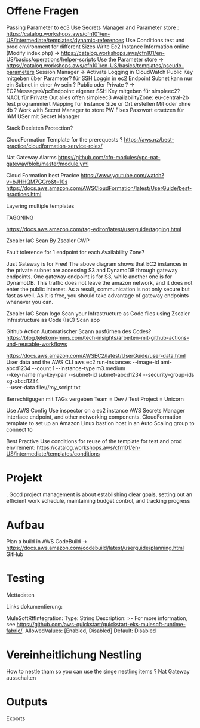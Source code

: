# Offene Fragen

Passing Parameter to ec3 
Use Secrets Manager and Parameter store : https://catalog.workshops.aws/cfn101/en-US/intermediate/templates/dynamic-references
Use Conditions test und prod environment for different Sizes
Write Ec2 Instance Information online (Modify index.php) -> https://catalog.workshops.aws/cfn101/en-US/basics/operations/helper-scripts
Use the Parameter store -> https://catalog.workshops.aws/cfn101/en-US/basics/templates/pseudo-parameters
Session Manager -> Activate Logging in CloudWatch
Public Key mitgeben über Parameter? für SSH Loggin in ec2
Endpoint Subnet kann nur ein Subnet in einer Av sein ? Public oder Private ? ->  EC2MessagesVpcEndpoint:
eigener SSH Key mitgeben für simpleec2? 
NACL für Private Out alles offen
simpleec3 AvailabilityZone: eu-central-2b fest programmiert
Mapping für Instance Size or Ort erstellen
Mit oder ohne db ?
Work with Secret Manager to store PW
Fixes Passwort ersetzen für IAM USer mit Secret Manager 

Stack Deeleten Protection?

CloudFormation Template for the prerequests ?
https://aws.nz/best-practice/cloudformation-service-roles/

Nat Gateway Alarms
https://github.com/cfn-modules/vpc-nat-gateway/blob/master/module.yml

Cloud Formation best Pracice 
https://www.youtube.com/watch?v=bJHHQM7GGro&t=10s
https://docs.aws.amazon.com/AWSCloudFormation/latest/UserGuide/best-practices.html


Layering multiple templates

TAGGNING

https://docs.aws.amazon.com/tag-editor/latest/userguide/tagging.html

Zscaler IaC Scan
By Zscaler CWP

Fault tolerence for 1 endpoint for each Availability Zone?

Just Gateway is for Free!
The above diagram shows that EC2 instances in the private subnet are accessing S3 and DynamoDB through gateway endpoints. One gateway endpoint is for S3, while another one is for DynamoDB. This traffic does not leave the amazon network, and it does not enter the public internet. As a result, communication is not only secure but fast as well. As it is free, you should take advantage of gateway endpoints whenever you can.

Zscaler IaC Scan logo
Scan your Infrastructure as Code files using Zscaler Infrastructure as Code (IaC) Scan app

Github Action Automatischer Scann ausfürhen des Codes?
https://blog.telekom-mms.com/tech-insights/arbeiten-mit-github-actions-und-reusable-workflows

https://docs.aws.amazon.com/AWSEC2/latest/UserGuide/user-data.html
User data and the AWS CLI
aws ec2 run-instances --image-id ami-abcd1234 --count 1 --instance-type m3.medium \
--key-name my-key-pair --subnet-id subnet-abcd1234 --security-group-ids sg-abcd1234 \
--user-data file://my_script.txt



Berrechtigugen mit TAGs vergeben 
Team = Dev / Test
Project = Unicorn

Use AWS Config 
Use inspector on a ec2 instance
AWS Secrets Manager interface endpoint, and other networking components.
CloudFormation template to set up an Amazon Linux bastion host in an Auto Scaling group to connect to 

Best Practive Use conditions for reuse of the template for test and prod envirement: https://catalog.workshops.aws/cfn101/en-US/intermediate/templates/conditions

# Projekt

. Good project management is about establishing clear goals, setting out an efficient work schedule, maintaining budget control, and tracking progress



# Aufbau
Plan a build in AWS CodeBuild -> https://docs.aws.amazon.com/codebuild/latest/userguide/planning.html GitHub

# Testing

Mettadaten 

Links dokumentierung:

MuleSoftRtfIntegration:
    Type: String
    Description: >-
      For more information, see
      https://github.com/aws-quickstart/quickstart-eks-mulesoft-runtime-fabric/.
    AllowedValues: [Enabled, Disabled]
    Default: Disabled

# Vereinheitlichung Nestling
How to nestle tham so you can use the singe nestling items ?
Nat Gateway ausschalten

# Outputs 
Exports
